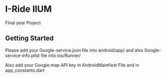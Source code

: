 # I-Ride IIUM

FInal year Project

## Getting Started

Please add your Google-service.json file into android/app/
and also Google-service-info.plist file into ios/Runner/

Also add your Google map API key in AndroidMainfiest File
and in app_constants.dart
